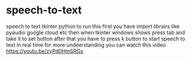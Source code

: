 # speech-to-text
speech to text tkinter python
to run this first you have import librairs like pyaudio google cloud etc then when tkinter windows shows press tab and take it to set button after that you have to press k button to start speech to text in real time
for more undeerstanding you can watch this video
https://youtu.be/zyPd0HmSRGs
